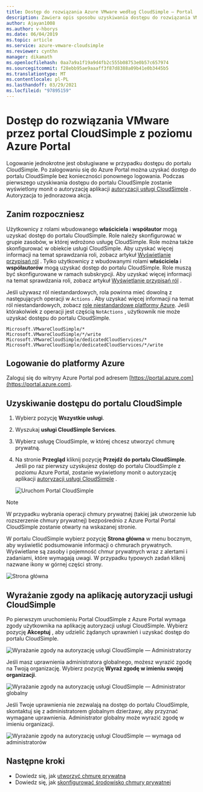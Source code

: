 ```yaml
---
title: Dostęp do rozwiązania Azure VMware według CloudSimple — Portal
description: Zawiera opis sposobu uzyskiwania dostępu do rozwiązania VMware Solution by CloudSimple z witryny Azure Portal
author: Ajayan1008
ms.author: v-hborys
ms.date: 06/04/2019
ms.topic: article
ms.service: azure-vmware-cloudsimple
ms.reviewer: cynthn
manager: dikamath
ms.openlocfilehash: 0aa7a9a1f19a9d4fb2c555b08753e0b57c657974
ms.sourcegitcommit: f28ebb95ae9aaaff3f87d8388a09b41e0b3445b5
ms.translationtype: MT
ms.contentlocale: pl-PL
ms.lasthandoff: 03/29/2021
ms.locfileid: "97895159"
---
```

# <a name="access-the-vmware-solution-by-cloudsimple-portal-from-the-azure-portal"></a>Dostęp do rozwiązania VMware przez portal CloudSimple z poziomu Azure Portal

Logowanie jednokrotne jest obsługiwane w przypadku dostępu do portalu CloudSimple. Po zalogowaniu się do Azure Portal można uzyskać dostęp do portalu CloudSimple bez konieczności ponownego logowania. Podczas pierwszego uzyskiwania dostępu do portalu CloudSimple zostanie wyświetlony monit o autoryzację aplikacji [autoryzacji usługi CloudSimple](#consent-to-cloudsimple-service-authorization-application) .  Autoryzacja to jednorazowa akcja.

## <a name="before-you-begin"></a>Zanim rozpoczniesz

Użytkownicy z rolami wbudowanego **właściciela** i **współautor** mogą uzyskać dostęp do portalu CloudSimple.  Role należy skonfigurować w grupie zasobów, w której wdrożono usługę CloudSimple.  Role można także skonfigurować w obiekcie usługi CloudSimple.  Aby uzyskać więcej informacji na temat sprawdzania roli, zobacz artykuł [Wyświetlanie przypisań ról](../role-based-access-control/check-access.md) . Tylko użytkownicy z wbudowanymi rolami **właściciela** i **współautorów** mogą uzyskać dostęp do portalu CloudSimple.  Role muszą być skonfigurowane w ramach subskrypcji.  Aby uzyskać więcej informacji na temat sprawdzania roli, zobacz artykuł [Wyświetlanie przypisań ról](../role-based-access-control/check-access.md) .

Jeśli używasz ról niestandardowych, rola powinna mieć dowolną z następujących operacji w ```Actions``` .  Aby uzyskać więcej informacji na temat ról niestandardowych, zobacz [role niestandardowe platformy Azure](../role-based-access-control/custom-roles.md).  Jeśli którakolwiek z operacji jest częścią ```NotActions``` , użytkownik nie może uzyskać dostępu do portalu CloudSimple.

```
Microsoft.VMwareCloudSimple/*
Microsoft.VMwareCloudSimple/*/write
Microsoft.VMwareCloudSimple/dedicatedCloudServices/*
Microsoft.VMwareCloudSimple/dedicatedCloudServices/*/write
```

## <a name="sign-in-to-azure"></a>Logowanie do platformy Azure

Zaloguj się do witryny Azure Portal pod adresem [https://portal.azure.com](https://portal.azure.com).

## <a name="access-the-cloudsimple-portal"></a>Uzyskiwanie dostępu do portalu CloudSimple

1. Wybierz pozycję **Wszystkie usługi**.

2. Wyszukaj **usługi CloudSimple Services**.

3. Wybierz usługę CloudSimple, w której chcesz utworzyć chmurę prywatną.

4. Na stronie **Przegląd** kliknij pozycję **Przejdź do portalu CloudSimple**.  Jeśli po raz pierwszy uzyskujesz dostęp do portalu CloudSimple z poziomu Azure Portal, zostanie wyświetlony monit o autoryzację aplikacji [autoryzacji usługi CloudSimple](#consent-to-cloudsimple-service-authorization-application) . 

    ![Uruchom Portal CloudSimple](media/launch-cloudsimple-portal.png)

> [!NOTE]
> W przypadku wybrania operacji chmury prywatnej (takiej jak utworzenie lub rozszerzenie chmury prywatnej) bezpośrednio z Azure Portal Portal CloudSimple zostanie otwarty na wskazanej stronie.

W portalu CloudSimple wybierz pozycję **Strona główna** w menu bocznym, aby wyświetlić podsumowanie informacji o chmurach prywatnych. Wyświetlane są zasoby i pojemność chmur prywatnych wraz z alertami i zadaniami, które wymagają uwagi. W przypadku typowych zadań kliknij nazwane ikony w górnej części strony.

![Strona główna](media/cloudsimple-portal-home.png)

## <a name="consent-to-cloudsimple-service-authorization-application"></a>Wyrażanie zgody na aplikację autoryzacji usługi CloudSimple

Po pierwszym uruchomieniu Portal CloudSimple z Azure Portal wymaga zgody użytkownika na aplikację autoryzacji usługi CloudSimple.  Wybierz pozycję **Akceptuj** , aby udzielić żądanych uprawnień i uzyskać dostęp do portalu CloudSimple.

![Wyrażanie zgody na autoryzację usługi CloudSimple — Administratorzy](media/cloudsimple-azure-consent.png)

Jeśli masz uprawnienia administratora globalnego, możesz wyrazić zgodę na Twoją organizację.  Wybierz pozycję **Wyraź zgodę w imieniu swojej organizacji**.

![Wyrażanie zgody na autoryzację usługi CloudSimple — Administrator globalny](media/cloudsimple-azure-consent-global-admin.png)

Jeśli Twoje uprawnienia nie zezwalają na dostęp do portalu CloudSimple, skontaktuj się z administratorem globalnym dzierżawy, aby przyznać wymagane uprawnienia.  Administrator globalny może wyrazić zgodę w imieniu organizacji.

![Wyrażanie zgody na autoryzację usługi CloudSimple — wymaga od administratorów](media/cloudsimple-azure-consent-requires-administrator.png)

## <a name="next-steps"></a>Następne kroki

* Dowiedz się, jak [utworzyć chmurę prywatną](./create-private-cloud.md)
* Dowiedz się, jak [skonfigurować środowisko chmury prywatnej](quickstart-create-private-cloud.md)
